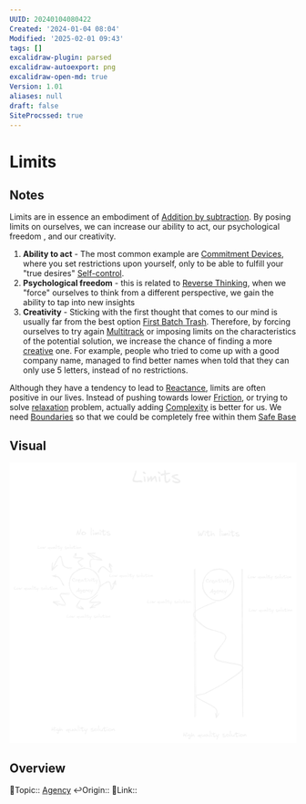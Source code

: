 ```yaml
---
UUID: 20240104080422
Created: '2024-01-04 08:04'
Modified: '2025-02-01 09:43'
tags: []
excalidraw-plugin: parsed
excalidraw-autoexport: png
excalidraw-open-md: true
Version: 1.01
aliases: null
draft: false
SiteProcssed: true
---
```


# Limits

## Notes

Limits are in essence an embodiment of [Addition by subtraction](/notes/addition-by-subtraction.md). By posing limits on ourselves, we can increase our ability to act, our psychological freedom , and our creativity.
1. **Ability to act** - The most common example are [Commitment Devices](/notes/commitment-devices.md), where you set restrictions upon yourself, only to be able to fulfill your "true desires" [Self-control](/notes/self-control.md).
2. **Psychological freedom** - this is related to [Reverse Thinking](/notes/reverse-thinking.md), when we "force" ourselves to think from a different perspective, we gain the ability to tap into new insights
3. **Creativity** - Sticking with the first thought that comes to our mind is usually far from the best option [First Batch Trash](/notes/first-batch-trash.md). Therefore, by forcing ourselves to try again [Multitrack](/notes/multitrack.md) or imposing limits on the characteristics of the potential solution, we increase the chance of finding a more [creative](/notes/ideation.md) one. For example, people who tried to come up with a good company name, managed to find better names when told that they can only use 5 letters, instead of no restrictions.

Although they have a tendency to lead to [Reactance](/notes/reactance.md), limits are often positive in our lives. Instead of pushing towards lower [Friction](/notes/friction.md), or trying to solve [relaxation](/notes/solve-the-easier-problem.md) problem, actually adding [Complexity](/notes/complexity.md) is better for us. We need [Boundaries](/notes/boundaries.md) so that we could be completely free within them [Safe Base](/notes/safe-base.md)

## Visual

![Limits.webp](/notes/limits.webp)

## Overview
🔼Topic:: [Agency](/notes/agency.md)
↩️Origin::
🔗Link::

